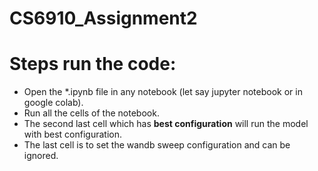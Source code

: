 # CS6910_Assignment2

# Steps run the code:
- Open the *.ipynb file in any notebook (let say jupyter notebook or in google colab).
- Run all the cells of the notebook.
- The second last cell which has **best configuration** will run the model with best configuration.
- The last cell is to set the wandb sweep configuration and can be ignored.
